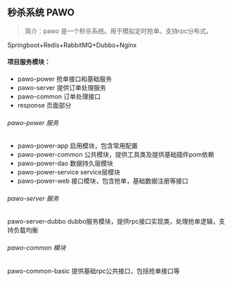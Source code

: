 ## 秒杀系统 PAWO
> 简介：pawo 是一个秒杀系统。用于模拟定时抢单。支持rpc分布式。

Springboot+Redis+RabbitMQ+Dubbo+Nginx


#### 项目服务模块：

- pawo-power 抢单接口和基础服务
- pawo-server 提供订单处理服务
- pawo-common 订单处理接口
- response 页面部分

###### pawo-power 服务

- pawo-power-app 启用模块，包含常用配置
- pawo-power-common  公共模块，提供工具类及提供基础插件pom依赖
- pawo-power-dao  数据持久层模块
- pawo-power-service  service层模块
- pawo-power-web  接口模块，包含抢单，基础数据注册等接口

###### pawo-server 服务
pawo-server-dubbo dubbo服务模块，提供rpc接口实现类，处理抢单逻辑，支持负载均衡


###### pawo-common 模块
pawo-common-basic 提供基础rpc公共接口，包括抢单接口等



